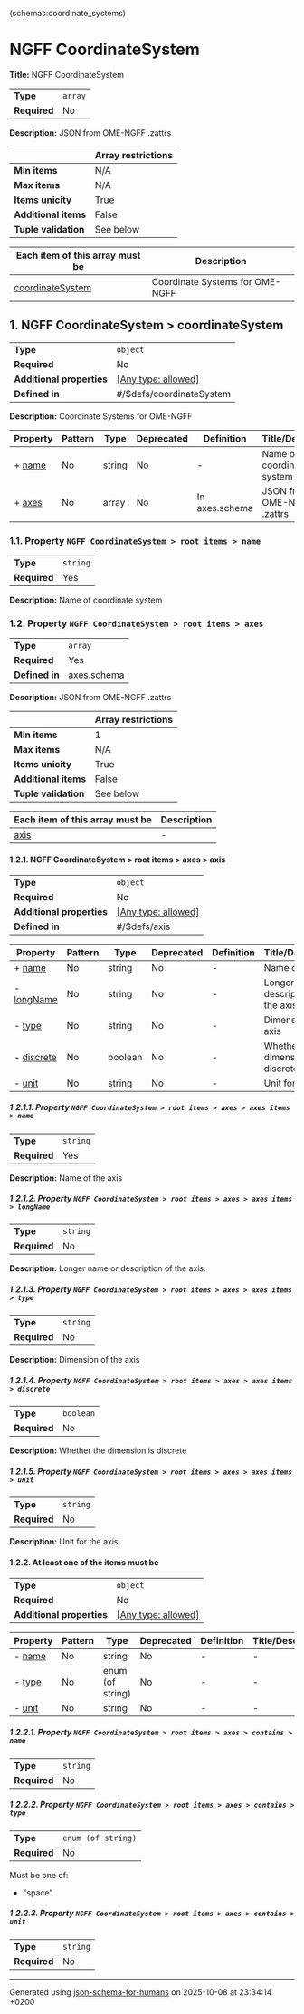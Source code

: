 (schemas:coordinate_systems)

# NGFF CoordinateSystem

**Title:** NGFF CoordinateSystem

|              |         |
| ------------ | ------- |
| **Type**     | `array` |
| **Required** | No      |

**Description:** JSON from OME-NGFF .zattrs

|                      | Array restrictions |
| -------------------- | ------------------ |
| **Min items**        | N/A                |
| **Max items**        | N/A                |
| **Items unicity**    | True               |
| **Additional items** | False              |
| **Tuple validation** | See below          |

| Each item of this array must be | Description                     |
| ------------------------------- | ------------------------------- |
| [coordinateSystem](#items)      | Coordinate Systems for OME-NGFF |

## <a name="autogenerated_heading_2"></a>1. NGFF CoordinateSystem > coordinateSystem

|                           |                                                                           |
| ------------------------- | ------------------------------------------------------------------------- |
| **Type**                  | `object`                                                                  |
| **Required**              | No                                                                        |
| **Additional properties** | [[Any type: allowed]](# "Additional Properties of any type are allowed.") |
| **Defined in**            | #/$defs/coordinateSystem                                                  |

**Description:** Coordinate Systems for OME-NGFF

| Property               | Pattern | Type   | Deprecated | Definition     | Title/Description          |
| ---------------------- | ------- | ------ | ---------- | -------------- | -------------------------- |
| + [name](#items_name ) | No      | string | No         | -              | Name of coordinate system  |
| + [axes](#items_axes ) | No      | array  | No         | In axes.schema | JSON from OME-NGFF .zattrs |

### <a name="items_name"></a>1.1. Property `NGFF CoordinateSystem > root items > name`

|              |          |
| ------------ | -------- |
| **Type**     | `string` |
| **Required** | Yes      |

**Description:** Name of coordinate system

### <a name="items_axes"></a>1.2. Property `NGFF CoordinateSystem > root items > axes`

|                |             |
| -------------- | ----------- |
| **Type**       | `array`     |
| **Required**   | Yes         |
| **Defined in** | axes.schema |

**Description:** JSON from OME-NGFF .zattrs

|                      | Array restrictions |
| -------------------- | ------------------ |
| **Min items**        | 1                  |
| **Max items**        | N/A                |
| **Items unicity**    | True               |
| **Additional items** | False              |
| **Tuple validation** | See below          |

| Each item of this array must be | Description |
| ------------------------------- | ----------- |
| [axis](#items_axes_items)       | -           |

#### <a name="autogenerated_heading_3"></a>1.2.1. NGFF CoordinateSystem > root items > axes > axis

|                           |                                                                           |
| ------------------------- | ------------------------------------------------------------------------- |
| **Type**                  | `object`                                                                  |
| **Required**              | No                                                                        |
| **Additional properties** | [[Any type: allowed]](# "Additional Properties of any type are allowed.") |
| **Defined in**            | #/$defs/axis                                                              |

| Property                                  | Pattern | Type    | Deprecated | Definition | Title/Description                       |
| ----------------------------------------- | ------- | ------- | ---------- | ---------- | --------------------------------------- |
| + [name](#items_axes_items_name )         | No      | string  | No         | -          | Name of the axis                        |
| - [longName](#items_axes_items_longName ) | No      | string  | No         | -          | Longer name or description of the axis. |
| - [type](#items_axes_items_type )         | No      | string  | No         | -          | Dimension of the axis                   |
| - [discrete](#items_axes_items_discrete ) | No      | boolean | No         | -          | Whether the dimension is discrete       |
| - [unit](#items_axes_items_unit )         | No      | string  | No         | -          | Unit for the axis                       |

##### <a name="items_axes_items_name"></a>1.2.1.1. Property `NGFF CoordinateSystem > root items > axes > axes items > name`

|              |          |
| ------------ | -------- |
| **Type**     | `string` |
| **Required** | Yes      |

**Description:** Name of the axis

##### <a name="items_axes_items_longName"></a>1.2.1.2. Property `NGFF CoordinateSystem > root items > axes > axes items > longName`

|              |          |
| ------------ | -------- |
| **Type**     | `string` |
| **Required** | No       |

**Description:** Longer name or description of the axis.

##### <a name="items_axes_items_type"></a>1.2.1.3. Property `NGFF CoordinateSystem > root items > axes > axes items > type`

|              |          |
| ------------ | -------- |
| **Type**     | `string` |
| **Required** | No       |

**Description:** Dimension of the axis

##### <a name="items_axes_items_discrete"></a>1.2.1.4. Property `NGFF CoordinateSystem > root items > axes > axes items > discrete`

|              |           |
| ------------ | --------- |
| **Type**     | `boolean` |
| **Required** | No        |

**Description:** Whether the dimension is discrete

##### <a name="items_axes_items_unit"></a>1.2.1.5. Property `NGFF CoordinateSystem > root items > axes > axes items > unit`

|              |          |
| ------------ | -------- |
| **Type**     | `string` |
| **Required** | No       |

**Description:** Unit for the axis

#### <a name="autogenerated_heading_4"></a>1.2.2. At least one of the items must be

|                           |                                                                           |
| ------------------------- | ------------------------------------------------------------------------- |
| **Type**                  | `object`                                                                  |
| **Required**              | No                                                                        |
| **Additional properties** | [[Any type: allowed]](# "Additional Properties of any type are allowed.") |

| Property                             | Pattern | Type             | Deprecated | Definition | Title/Description |
| ------------------------------------ | ------- | ---------------- | ---------- | ---------- | ----------------- |
| - [name](#items_axes_contains_name ) | No      | string           | No         | -          | -                 |
| - [type](#items_axes_contains_type ) | No      | enum (of string) | No         | -          | -                 |
| - [unit](#items_axes_contains_unit ) | No      | string           | No         | -          | -                 |

##### <a name="items_axes_contains_name"></a>1.2.2.1. Property `NGFF CoordinateSystem > root items > axes > contains > name`

|              |          |
| ------------ | -------- |
| **Type**     | `string` |
| **Required** | No       |

##### <a name="items_axes_contains_type"></a>1.2.2.2. Property `NGFF CoordinateSystem > root items > axes > contains > type`

|              |                    |
| ------------ | ------------------ |
| **Type**     | `enum (of string)` |
| **Required** | No                 |

Must be one of:
* "space"

##### <a name="items_axes_contains_unit"></a>1.2.2.3. Property `NGFF CoordinateSystem > root items > axes > contains > unit`

|              |          |
| ------------ | -------- |
| **Type**     | `string` |
| **Required** | No       |

----------------------------------------------------------------------------------------------------------------------------
Generated using [json-schema-for-humans](https://github.com/coveooss/json-schema-for-humans) on 2025-10-08 at 23:34:14 +0200
